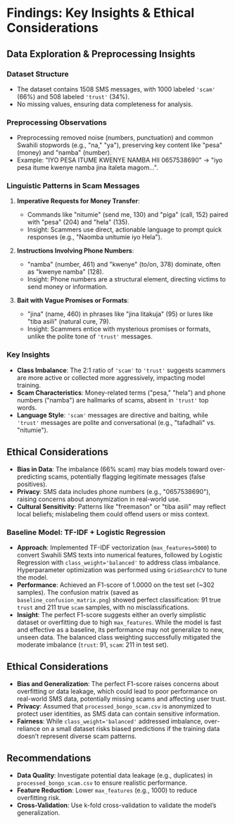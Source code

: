 # Findings: Key Insights & Ethical Considerations

## Data Exploration & Preprocessing Insights

### Dataset Structure
- The dataset contains 1508 SMS messages, with 1000 labeled `'scam'` (66%) and 508 labeled `'trust'` (34%).  
- No missing values, ensuring data completeness for analysis.

### Preprocessing Observations
- Preprocessing removed noise (numbers, punctuation) and common Swahili stopwords (e.g., "na," "ya"), preserving key content like "pesa" (money) and "namba" (number).  
- Example: "IYO PESA ITUME KWENYE NAMBA HII 0657538690" → "iyo pesa itume kwenye namba jina italeta magom...".

### Linguistic Patterns in Scam Messages
1. **Imperative Requests for Money Transfer**:  
   - Commands like "nitumie" (send me, 130) and "piga" (call, 152) paired with "pesa" (204) and "hela" (135).  
   - Insight: Scammers use direct, actionable language to prompt quick responses (e.g., "Naomba unitumie iyo Hela").

2. **Instructions Involving Phone Numbers**:  
   - "namba" (number, 461) and "kwenye" (to/on, 378) dominate, often as "kwenye namba" (128).  
   - Insight: Phone numbers are a structural element, directing victims to send money or information.

3. **Bait with Vague Promises or Formats**:  
   - "jina" (name, 460) in phrases like "jina litakuja" (95) or lures like "tiba asili" (natural cure, 79).  
   - Insight: Scammers entice with mysterious promises or formats, unlike the polite tone of `'trust'` messages.

### Key Insights
- **Class Imbalance**: The 2:1 ratio of `'scam'` to `'trust'` suggests scammers are more active or collected more aggressively, impacting model training.  
- **Scam Characteristics**: Money-related terms ("pesa," "hela") and phone numbers ("namba") are hallmarks of scams, absent in `'trust'` top words.  
- **Language Style**: `'scam'` messages are directive and baiting, while `'trust'` messages are polite and conversational (e.g., "tafadhali" vs. "nitumie").

## Ethical Considerations
- **Bias in Data**: The imbalance (66% scam) may bias models toward over-predicting scams, potentially flagging legitimate messages (false positives).  
- **Privacy**: SMS data includes phone numbers (e.g., "0657538690"), raising concerns about anonymization in real-world use.  
- **Cultural Sensitivity**: Patterns like "freemason" or "tiba asili" may reflect local beliefs; mislabeling them could offend users or miss context.


### Baseline Model: TF-IDF + Logistic Regression
- **Approach**: Implemented TF-IDF vectorization (`max_features=5000`) to convert Swahili SMS texts into numerical features, followed by Logistic Regression with `class_weight='balanced'` to address class imbalance. Hyperparameter optimization was performed using `GridSearchCV` to tune the model.
- **Performance**: Achieved an F1-score of 1.0000 on the test set (~302 samples). The confusion matrix (saved as `baseline_confusion_matrix.png`) showed perfect classification: 91 true `trust` and 211 true `scam` samples, with no misclassifications.
- **Insight**: The perfect F1-score suggests either an overly simplistic dataset or overfitting due to high `max_features`. While the model is fast and effective as a baseline, its performance may not generalize to new, unseen data. The balanced class weighting successfully mitigated the moderate imbalance (`trust`: 91, `scam`: 211 in test set).

## Ethical Considerations
- **Bias and Generalization**: The perfect F1-score raises concerns about overfitting or data leakage, which could lead to poor performance on real-world SMS data, potentially missing scams and affecting user trust.
- **Privacy**: Assumed that `processed_bongo_scam.csv` is anonymized to protect user identities, as SMS data can contain sensitive information.
- **Fairness**: While `class_weight='balanced'` addressed imbalance, over-reliance on a small dataset risks biased predictions if the training data doesn’t represent diverse scam patterns.

## Recommendations
- **Data Quality**: Investigate potential data leakage (e.g., duplicates) in `processed_bongo_scam.csv` to ensure realistic performance.
- **Feature Reduction**: Lower `max_features` (e.g., 1000) to reduce overfitting risk.
- **Cross-Validation**: Use k-fold cross-validation to validate the model’s generalization.